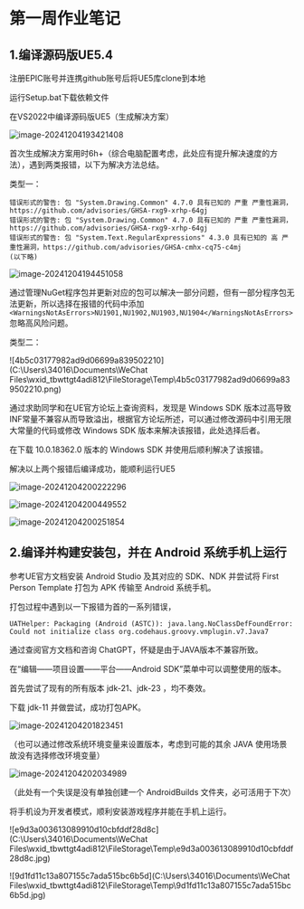 # 第一周作业笔记

## 1.编译源码版UE5.4

注册EPIC账号并连携github账号后将UE5库clone到本地

运行Setup.bat下载依赖文件

在VS2022中编译源码版UE5（生成解决方案）

![image-20241204193421408](C:\Users\34016\AppData\Roaming\Typora\typora-user-images\image-20241204193421408.png)

首次生成解决方案用时6h+（综合电脑配置考虑，此处应有提升解决速度的方法），遇到两类报错，以下为解决方法总结。

类型一：

```
错误形式的警告: 包 "System.Drawing.Common" 4.7.0 具有已知的 严重 严重性漏洞，https://github.com/advisories/GHSA-rxg9-xrhp-64gj
错误形式的警告: 包 "System.Drawing.Common" 4.7.0 具有已知的 严重 严重性漏洞，https://github.com/advisories/GHSA-rxg9-xrhp-64gj
错误形式的警告: 包 "System.Text.RegularExpressions" 4.3.0 具有已知的 高 严重性漏洞，https://github.com/advisories/GHSA-cmhx-cq75-c4mj
(以下略)
```

![image-20241204194451058](C:\Users\34016\AppData\Roaming\Typora\typora-user-images\image-20241204194451058.png)

通过管理NuGet程序包并更新对应的包可以解决一部分问题，但有一部分程序包无法更新，所以选择在报错的代码中添加`<WarningsNotAsErrors>NU1901,NU1902,NU1903,NU1904</WarningsNotAsErrors>`忽略高风险问题。

类型二：

![4b5c03177982ad9d06699a839502210](C:\Users\34016\Documents\WeChat Files\wxid_tbwttgt4adi812\FileStorage\Temp\4b5c03177982ad9d06699a839502210.png)

通过求助同学和在UE官方论坛上查询资料，发现是 Windows SDK 版本过高导致INF常量不兼容从而导致溢出，根据官方论坛所述，可以通过修改源码中引用无限大常量的代码或修改 Windows SDK 版本来解决该报错，此处选择后者。

在下载 10.0.18362.0 版本的 Windows SDK 并使用后顺利解决了该报错。

解决以上两个报错后编译成功，能顺利运行UE5

![image-20241204200222296](C:\Users\34016\AppData\Roaming\Typora\typora-user-images\image-20241204200222296.png)

![image-20241204200449552](C:\Users\34016\AppData\Roaming\Typora\typora-user-images\image-20241204200449552.png)

![image-20241204200251854](C:\Users\34016\AppData\Roaming\Typora\typora-user-images\image-20241204200251854.png)

## 2.编译并构建安装包，并在 Android 系统手机上运行

参考UE官方文档安装 Android Studio 及其对应的 SDK、NDK 并尝试将 First Person Template 打包为 APK 传输至 Android 系统手机。

打包过程中遇到以一下报错为首的一系列错误，

```
UATHelper: Packaging (Android (ASTC)): java.lang.NoClassDefFoundError: Could not initialize class org.codehaus.groovy.vmplugin.v7.Java7
```

通过查阅官方文档和咨询 ChatGPT，怀疑是由于JAVA版本不兼容所致。

在“编辑——项目设置——平台——Android SDK”菜单中可以调整使用的版本。

首先尝试了现有的所有版本 jdk-21、jdk-23 ，均不奏效。

下载 jdk-11 并做尝试，成功打包APK。

![image-20241204201823451](C:\Users\34016\AppData\Roaming\Typora\typora-user-images\image-20241204201823451.png)

（也可以通过修改系统环境变量来设置版本，考虑到可能的其余 JAVA 使用场景故没有选择修改环境变量）

![image-20241204202034989](C:\Users\34016\AppData\Roaming\Typora\typora-user-images\image-20241204202034989.png)

（此处有一个失误是没有单独创建一个 AndroidBuilds 文件夹，必可活用于下次）

将手机设为开发者模式，顺利安装游戏程序并能在手机上运行。

![e9d3a003613089910d10cbfddf28d8c](C:\Users\34016\Documents\WeChat Files\wxid_tbwttgt4adi812\FileStorage\Temp\e9d3a003613089910d10cbfddf28d8c.jpg)

![9d1fd11c13a807155c7ada515bc6b5d](C:\Users\34016\Documents\WeChat Files\wxid_tbwttgt4adi812\FileStorage\Temp\9d1fd11c13a807155c7ada515bc6b5d.jpg)